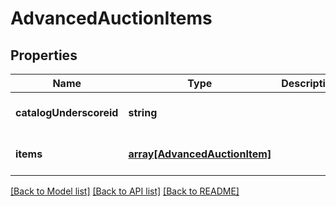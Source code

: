 # AdvancedAuctionItems

## Properties
Name | Type | Description | Notes
------------ | ------------- | ------------- | -------------
**catalogUnderscoreid** | **string** |  | [optional] [default to null]
**items** | [**array[AdvancedAuctionItem]**](AdvancedAuctionItem.md) |  | [optional] [default to null]

[[Back to Model list]](../README.md#documentation-for-models) [[Back to API list]](../README.md#documentation-for-api-endpoints) [[Back to README]](../README.md)


